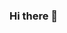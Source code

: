 ### Hi there 👋

<!--
**Zulfa210/Zulfa210** is a ✨ _special_ ✨ repository because its `README.md` (this file) appears on your GitHub profile.

Here are some ideas to get you started:

:laptop: I'm currently studying Computer Engineering
- 🔭 I’m currently working on Full Stack Projects..
- 🌱 I’m currently learning Flutter...
- 👯 I’m looking to collaborate on new Projects...
-->
